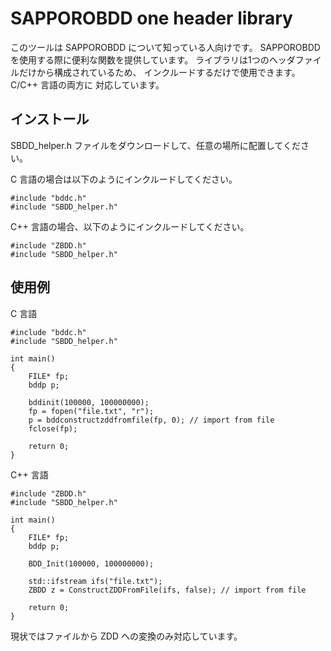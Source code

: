 # SAPPOROBDD one header library

このツールは SAPPOROBDD について知っている人向けです。
SAPPOROBDD を使用する際に便利な関数を提供しています。
ライブラリは1つのヘッダファイルだけから構成されているため、
インクルードするだけで使用できます。C/C++ 言語の両方に
対応しています。

## インストール

SBDD_helper.h ファイルをダウンロードして、任意の場所に配置してください。

C 言語の場合は以下のようにインクルードしてください。
```
#include "bddc.h"
#include "SBDD_helper.h"
```

C++ 言語の場合、以下のようにインクルードしてください。
```
#include "ZBDD.h"
#include "SBDD_helper.h"
```

## 使用例

C 言語
```
#include "bddc.h"
#include "SBDD_helper.h"

int main()
{
    FILE* fp;
    bddp p;

    bddinit(100000, 100000000);
    fp = fopen("file.txt", "r");
    p = bddconstructzddfromfile(fp, 0); // import from file
    fclose(fp);

    return 0;
}
```

C++ 言語
```
#include "ZBDD.h"
#include "SBDD_helper.h"

int main()
{
    FILE* fp;
    bddp p;
    
    BDD_Init(100000, 100000000);

    std::ifstream ifs("file.txt");
    ZBDD z = ConstructZDDFromFile(ifs, false); // import from file

    return 0;
}
```

現状ではファイルから ZDD への変換のみ対応しています。
